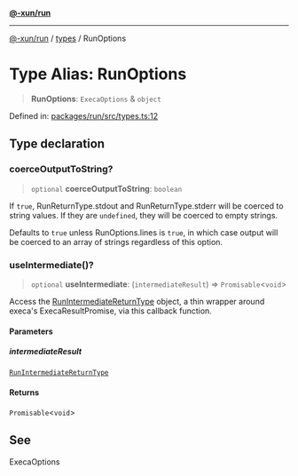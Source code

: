 [**@-xun/run**](../../README.md)

***

[@-xun/run](../../README.md) / [types](../README.md) / RunOptions

# Type Alias: RunOptions

> **RunOptions**: `ExecaOptions` & `object`

Defined in: [packages/run/src/types.ts:12](https://github.com/Xunnamius/exec-utils/blob/06735914ae278783fb4ee6a4cc1a3732191459ee/packages/run/src/types.ts#L12)

## Type declaration

### coerceOutputToString?

> `optional` **coerceOutputToString**: `boolean`

If `true`, RunReturnType.stdout and RunReturnType.stderr
will be coerced to string values. If they are `undefined`, they will be
coerced to empty strings.

Defaults to `true` unless RunOptions.lines is `true`, in which case
output will be coerced to an array of strings regardless of this option.

### useIntermediate()?

> `optional` **useIntermediate**: (`intermediateResult`) => `Promisable`\<`void`\>

Access the [RunIntermediateReturnType](RunIntermediateReturnType.md) object, a thin wrapper around
execa's ExecaResultPromise, via this callback function.

#### Parameters

##### intermediateResult

[`RunIntermediateReturnType`](RunIntermediateReturnType.md)

#### Returns

`Promisable`\<`void`\>

## See

ExecaOptions
